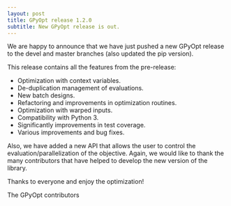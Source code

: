 ```yaml
---
layout: post
title: GPyOpt release 1.2.0
subtitle: New GPyOpt release is out.
---
```


We are happy to announce that we have just pushed a new GPyOpt release to the devel and master branches (also updated the pip version).

This release contains all the features from the pre-release:

- Optimization with context variables.
- De-duplication management of evaluations.
- New batch designs.
- Refactoring and improvements in optimization routines.
- Optimization with warped inputs.
- Compatibility with Python 3.
- Significantly improvements in test coverage.
- Various improvements and bug fixes.

Also, we have added a new API that allows the user to control the evaluation/parallelization of the objective. Again, we would like to thank the many contributors that have helped to develop the new version of the library. 

Thanks to everyone and enjoy the optimization!

The GPyOpt contributors



